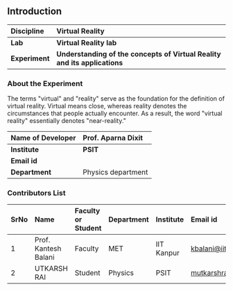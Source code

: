 ## Introduction


<b>Discipline | <b>Virtual Reality
:--|:--|
<b> Lab | <b> Virtual Reality lab
<b> Experiment|     <b> Understanding of the concepts of Virtual Reality and its applications

### About the Experiment 

The terms "virtual" and "reality" serve as the foundation for the definition of virtual reality. Virtual means close, whereas reality denotes the circumstances that people actually encounter. As a result, the word "virtual reality" essentially denotes "near-reality."

<b>Name of Developer | <b> Prof. Aparna Dixit 
:--|:--|
<b> Institute | <b>  PSIT
<b> Email id|     <b>  
<b> Department |  Physics department

### Contributors List

SrNo | Name | Faculty or Student | Department| Institute | Email id
:--|:--|:--|:--|:--|:--|
1 |  Prof. Kantesh Balani | Faculty | MET | IIT Kanpur | kbalani@iitk.ac.in
2 | UTKARSH RAI | Student | Physics  |PSIT |mutkarshrai@gmail.com
